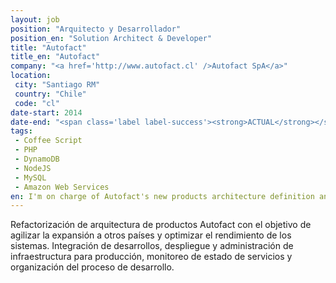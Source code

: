 ```yaml
---
layout: job
position: "Arquitecto y Desarrollador"
position_en: "Solution Architect & Developer"
title: "Autofact"
title_en: "Autofact"
company: "<a href='http://www.autofact.cl' />Autofact SpA</a>"
location:
 city: "Santiago RM"
 country: "Chile"
 code: "cl"
date-start: 2014
date-end: "<span class='label label-success'><strong>ACTUAL</strong></span>"
tags:
 - Coffee Script
 - PHP
 - DynamoDB
 - NodeJS
 - MySQL
 - Amazon Web Services
en: I'm on charge of Autofact's new products architecture definition and refactoring of legacy ones aiming to optimize overall system performance, service quality, cost reduction, include new features and international expansion. I'm also involved on development integration and deployment over AWS Cloud infrastructure and I manage a 4 developers team. 
---
```


Refactorización de arquitectura de productos Autofact con el objetivo de agilizar la expansión a otros países y optimizar el rendimiento de los sistemas. 
Integración de desarrollos, despliegue y administración de infraestructura para producción, monitoreo de estado de servicios y organización del proceso de desarrollo.